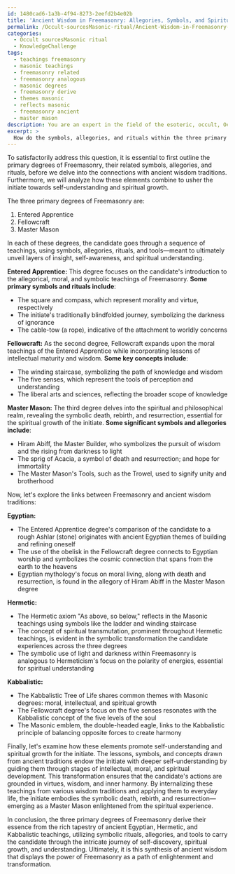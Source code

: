 ```yaml
---
id: 1480cad6-1a3b-4f94-8273-2eefd2b4e02b
title: 'Ancient Wisdom in Freemasonry: Allegories, Symbols, and Spiritual Growth'
permalink: /Occult-sourcesMasonic-ritual/Ancient-Wisdom-in-Freemasonry-Allegories-Symbols-and-Spiritual-Growth/
categories:
  - Occult sourcesMasonic ritual
  - KnowledgeChallenge
tags:
  - teachings freemasonry
  - masonic teachings
  - freemasonry related
  - freemasonry analogous
  - masonic degrees
  - freemasonry derive
  - themes masonic
  - reflects masonic
  - freemasonry ancient
  - master mason
description: You are an expert in the field of the esoteric, occult, Occult sourcesMasonic ritual and Education. You are a writer of tests, challenges, books and deep knowledge on Occult sourcesMasonic ritual for initiates and students to gain deep insights and understanding from. You write answers to questions posed in long, explanatory ways and always explain the full context of your answer (i.e., related concepts, formulas, examples, or history), as well as the step-by-step thinking process you take to answer the challenges. Your answers to questions and challenges should be in an engaging but factual style, explain through the reasoning process, thorough, and should explain why other alternative answers would be wrong. Summarize the key themes, ideas, and conclusions at the end.
excerpt: > 
  How do the symbols, allegories, and rituals within the three primary degrees of Freemasonry trace their origins to various ancient wisdom traditions, including Egyptian, Hermetic, and Kabbalistic teachings, and how do these elements work together to guide the initiate toward achieving self-understanding and spiritual growth?
---
```

To satisfactorily address this question, it is essential to first outline the primary degrees of Freemasonry, their related symbols, allegories, and rituals, before we delve into the connections with ancient wisdom traditions. Furthermore, we will analyze how these elements combine to usher the initiate towards self-understanding and spiritual growth. 

The three primary degrees of Freemasonry are:
1. Entered Apprentice
2. Fellowcraft
3. Master Mason

In each of these degrees, the candidate goes through a sequence of teachings, using symbols, allegories, rituals, and tools—meant to ultimately unveil layers of insight, self-awareness, and spiritual understanding. 

**Entered Apprentice:**
This degree focuses on the candidate's introduction to the allegorical, moral, and symbolic teachings of Freemasonry. **Some primary symbols and rituals include**:
- The square and compass, which represent morality and virtue, respectively
- The initiate's traditionally blindfolded journey, symbolizing the darkness of ignorance
- The cable-tow (a rope), indicative of the attachment to worldly concerns

**Fellowcraft:**
As the second degree, Fellowcraft expands upon the moral teachings of the Entered Apprentice while incorporating lessons of intellectual maturity and wisdom. **Some key concepts include**:
- The winding staircase, symbolizing the path of knowledge and wisdom 
- The five senses, which represent the tools of perception and understanding
- The liberal arts and sciences, reflecting the broader scope of knowledge

**Master Mason:**
The third degree delves into the spiritual and philosophical realm, revealing the symbolic death, rebirth, and resurrection, essential for the spiritual growth of the initiate. **Some significant symbols and allegories include**:
- Hiram Abiff, the Master Builder, who symbolizes the pursuit of wisdom and the rising from darkness to light
- The sprig of Acacia, a symbol of death and resurrection; and hope for immortality
- The Master Mason's Tools, such as the Trowel, used to signify unity and brotherhood

Now, let's explore the links between Freemasonry and ancient wisdom traditions:

**Egyptian:**
- The Entered Apprentice degree's comparison of the candidate to a rough Ashlar (stone) originates with ancient Egyptian themes of building and refining oneself
- The use of the obelisk in the Fellowcraft degree connects to Egyptian worship and symbolizes the cosmic connection that spans from the earth to the heavens
- Egyptian mythology's focus on moral living, along with death and resurrection, is found in the allegory of Hiram Abiff in the Master Mason degree

**Hermetic:**
- The Hermetic axiom "As above, so below," reflects in the Masonic teachings using symbols like the ladder and winding staircase
- The concept of spiritual transmutation, prominent throughout Hermetic teachings, is evident in the symbolic transformation the candidate experiences across the three degrees
- The symbolic use of light and darkness within Freemasonry is analogous to Hermeticism's focus on the polarity of energies, essential for spiritual understanding

**Kabbalistic:**
- The Kabbalistic Tree of Life shares common themes with Masonic degrees: moral, intellectual, and spiritual growth
- The Fellowcraft degree's focus on the five senses resonates with the Kabbalistic concept of the five levels of the soul
- The Masonic emblem, the double-headed eagle, links to the Kabbalistic principle of balancing opposite forces to create harmony

Finally, let's examine how these elements promote self-understanding and spiritual growth for the initiate. The lessons, symbols, and concepts drawn from ancient traditions endow the initiate with deeper self-understanding by guiding them through stages of intellectual, moral, and spiritual development. This transformation ensures that the candidate's actions are grounded in virtues, wisdom, and inner harmony. By internalizing these teachings from various wisdom traditions and applying them to everyday life, the initiate embodies the symbolic death, rebirth, and resurrection—emerging as a Master Mason enlightened from the spiritual experience.

In conclusion, the three primary degrees of Freemasonry derive their essence from the rich tapestry of ancient Egyptian, Hermetic, and Kabbalistic teachings, utilizing symbolic rituals, allegories, and tools to carry the candidate through the intricate journey of self-discovery, spiritual growth, and understanding. Ultimately, it is this synthesis of ancient wisdom that displays the power of Freemasonry as a path of enlightenment and transformation.
